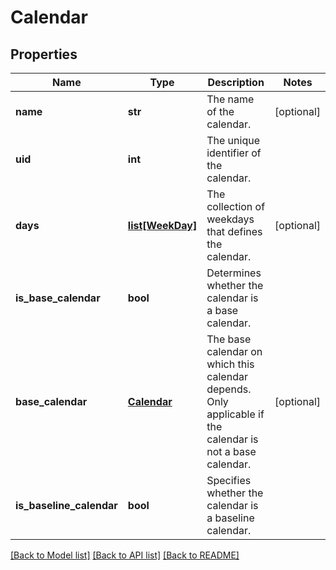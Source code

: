 # Calendar

## Properties
Name | Type | Description | Notes
------------ | ------------- | ------------- | -------------
**name** | **str** | The name of the calendar. | [optional] 
**uid** | **int** | The unique identifier of the calendar. | 
**days** | [**list[WeekDay]**](WeekDay.md) | The collection of weekdays that defines the calendar. | [optional] 
**is_base_calendar** | **bool** | Determines whether the calendar is a base calendar. | 
**base_calendar** | [**Calendar**](Calendar.md) | The base calendar on which this calendar depends. Only applicable if the calendar is not a base calendar. | [optional] 
**is_baseline_calendar** | **bool** | Specifies whether the calendar is a baseline calendar. | 

[[Back to Model list]](../README.md#documentation-for-models) [[Back to API list]](../README.md#documentation-for-api-endpoints) [[Back to README]](../README.md)


